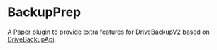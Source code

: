 # BackupPrep
A [Paper](https://github.com/PaperMC/Paper) plugin to provide extra features for [DriveBackupV2](https://github.com/MaxMaeder/DriveBackupV2) based on [DriveBackupApi](https://github.com/MaxMaeder/DriveBackupV2-API-Examples).
